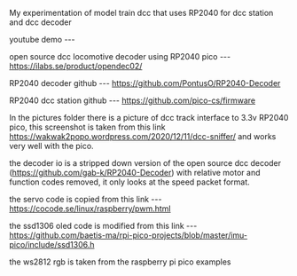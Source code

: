 
My experimentation of model train dcc that uses RP2040 for dcc station and dcc decoder

youtube demo ---

open source dcc locomotive decoder using RP2040 pico --- https://ilabs.se/product/opendec02/

RP2040 decoder github --- https://github.com/PontusO/RP2040-Decoder

RP2040 dcc station github --- https://github.com/pico-cs/firmware

In the pictures folder there is a picture of dcc track interface to 3.3v RP2040 pico, this screenshot is taken from this link https://wakwak2popo.wordpress.com/2020/12/11/dcc-sniffer/ and works very well with the pico.

the decoder io is a stripped down version of the open source dcc decoder (https://github.com/gab-k/RP2040-Decoder) with relative motor and function codes removed, it only looks at the speed packet format.

the servo code is copied from this link --- https://cocode.se/linux/raspberry/pwm.html

the ssd1306 oled code is modified from this link --- https://github.com/baetis-ma/rpi-pico-projects/blob/master/imu-pico/include/ssd1306.h

the ws2812 rgb is taken from the raspberry pi pico examples









